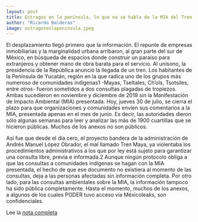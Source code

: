 ```yaml
---
layout: post
title: Estragos en la península, lo que no se habla de la MIA del Tren Maya
author: "Ricardo Balderas"
image: estragosenlapeninsula.jpeg
---
```

El desplazamiento llegó primero que la información. El repunte de empresas inmobiliarias y la marginalidad urbana arribaron, al gran parte del sur de México, en búsqueda de espacios donde construir un paraíso para extranjeros y obtener mano de obra barata para el servicio. Al unísono, la presidencia de la República anunció la llegada de un tren. Los habitantes de la Península de Yucatán, región en la que radica uno de los grupos más numeroso de comunidades indígenas1 -Mayas, Tseltales, Ch’ols, Tsotsiles, entre otros- fueron sometidos a dos consultas plagadas de tropiezos. Ambas sucedieron en noviembre y diciembre de 2019 sin la Manifestación de Impacto Ambiental (MIA) presentada. Hoy, jueves 30 de julio, se cierra el plazo para que organizaciones y comunidades envíen sus comentarios a la MIA, presentada apenas en el mes de junio. Es decir, las autoridades dieron sólo algunas semanas para leer y analizar las más de 1900 cuartillas que se hicieron públicas. Muchos de los anexos no son públicos.

Así fue que desde el día cero, el proyecto bandera de la administración de Andrés Manuel López Obrador, el mal llamado Tren Maya, ya violentaba los procedimientos administrativos a los que por ley está sujeto para garantizar una consulta libre, previa e informada.2 Aunque ningún protocolo obliga a que las consultas a comunidades indígenas se hagan con la MIA presentada, el hecho de que ese documento no existiera al momento de las consultas, deja a las personas afectadas sin información completa. Por otro lado, para las consultas ambientales sobre la MIA, la información tampoco ha sido pública completamente. Hasta el momento, muchos de los anexos, a algunos de los cuales PODER tuvo acceso vía Méxicoleaks, son confidenciales.

Lee la [nota completa](https://poderlatam.org/2020/07/estragos-en-la-peninsula-lo-que-no-se-habla-de-la-mia-del-tren-maya/)
